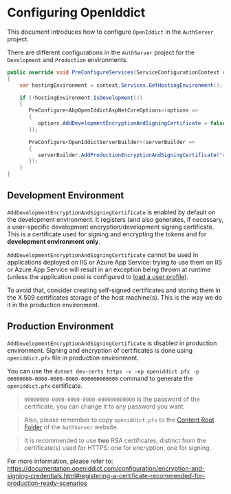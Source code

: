 # Configuring OpenIddict

This document introduces how to configure `OpenIddict` in the `AuthServer` project.

There are different configurations in the `AuthServer` project for the `Development` and `Production` environments.

````csharp
public override void PreConfigureServices(ServiceConfigurationContext context)
{
    var hostingEnvironment = context.Services.GetHostingEnvironment();

    if (!hostingEnvironment.IsDevelopment())
    {
       PreConfigure<AbpOpenIddictAspNetCoreOptions>(options =>
       {
          options.AddDevelopmentEncryptionAndSigningCertificate = false;
       });

       PreConfigure<OpenIddictServerBuilder>(serverBuilder =>
       {
          serverBuilder.AddProductionEncryptionAndSigningCertificate("openiddict.pfx", "00000000-0000-0000-0000-000000000000");
       });
    }
}
````

## Development Environment

`AddDevelopmentEncryptionAndSigningCertificate` is enabled by default on the development environment. It registers (and also generates, if necessary, a user-specific development encryption/development signing certificate. This is a certificate used for signing and encrypting the tokens and for **development environment only**.

`AddDevelopmentEncryptionAndSigningCertificate` cannot be used in applications deployed on IIS or Azure App Service: trying to use them on IIS or Azure App Service will result in an exception being thrown at runtime (unless the application pool is configured to [load a user profile](https://learn.microsoft.com/en-us/iis/manage/configuring-security/application-pool-identities#user-profile)). 

To avoid that, consider creating self-signed certificates and storing them in the X.509 certificates storage of the host machine(s). This is the way we do it in the production environment.

## Production Environment

`AddDevelopmentEncryptionAndSigningCertificate` is disabled in production environment. Signing and encryption of certificates is done using `openiddict.pfx` file in production environment.

You can use the `dotnet dev-certs https -v -ep openiddict.pfx -p 00000000-0000-0000-0000-000000000000` command to generate the `openiddict.pfx` certificate.

> `00000000-0000-0000-0000-000000000000` is the password of the certificate, you can change it to any password you want.

>  Also, please remember to copy `openiddict.pfx` to the [Content Root Folder](https://learn.microsoft.com/en-us/dotnet/api/microsoft.aspnetcore.hosting.ihostingenvironment.contentrootpath?view=aspnetcore-7.0) of the `AuthServer` website.

> It is recommended to use **two** RSA certificates, distinct from the certificate(s) used for HTTPS: one for encryption, one for signing.

For more information, please refer to: https://documentation.openiddict.com/configuration/encryption-and-signing-credentials.html#registering-a-certificate-recommended-for-production-ready-scenarios
